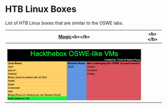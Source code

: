 # HTB Linux Boxes

List of HTB Linux boxes that are similar to the OSWE labs.

<table>
  <thead>
    <tr>
      <th style="text-align:center"> <a href="magic-writeup.md">Magic</a>&lt;b&gt;&lt;/b&gt;</th>
      <th
      style="text-align:center">&lt;b&gt;&lt;/b&gt;<a href="test"></a><b>   </b>
        </th>
    </tr>
  </thead>
  <tbody>
    <tr>
      <td style="text-align:center">
        <br />&#x200B;
        <img src="/linux-boxes/magic/images/27.png"
        alt/>
      </td>
      <td style="text-align:center">
        <p></p>
        <p>
          <img src="https://gblobscdn.gitbook.com/assets%2F-M7FrW_mh9HesegKl0UA%2F-M7FwpSwASfYjrxiqukb%2F-M7Fz2pLdOiY_byefsPp%2Fimage.png?alt=media&amp;token=b943fd36-ef6c-4685-89fd-866a8fd0380c"
          alt/>
        </p>
      </td>
    </tr>
  </tbody>
</table>